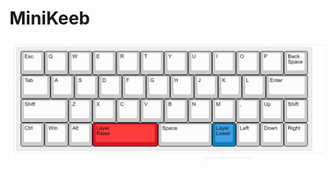 # MiniKeeb

![layout](https://github.com/KeebCathedral/MiniKeeb/blob/main/main%20layer%20keymap.png)
